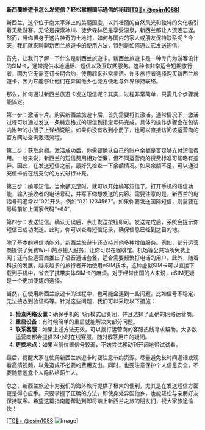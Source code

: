**新西蘭旅遊卡怎么发短信？轻松掌握国际通信的秘密[[TG💪+ @esim1088](https://t.me/s/esim1088)]**

新西兰，这个位于南太平洋上的美丽国度，以其壮丽的自然风光和独特的文化吸引着无数游客。无论是探索冰川、徒步森林还是享受温泉，新西兰都让人流连忘返。然而，当你置身于这片神奇的土地时，如何与国内的家人或朋友保持联系呢？今天，我们就来聊聊新西兰旅遊卡的使用方法，特别是如何通过它发送短信。

首先，让我们了解一下什么是新西兰旅遊卡。新西兰旅遊卡是一种专门为游客设计的SIM卡，通常提供本地通话、短信以及互联网服务。这种卡非常适合短期旅行者，因为它无需签订长期合约，使用起来非常灵活。许多旅行者选择购买新西兰旅遊卡，因为它能够让他们在异国他乡也能方便地与外界保持联络。

那么，如何通过新西兰旅遊卡发送短信呢？其实，过程非常简单，只需几个步骤就能搞定。

第一步：激活卡片。购买新西兰旅遊卡后，首先需要将其激活。通常情况下，激活过程可以通过发送一条特定格式的短信到指定号码完成。具体的操作步骤会在包装内附带的小册子上详细说明。如果你没有收到小册子，也可以直接访问该运营商的官方网站查询激活流程。

第二步：获取余额。激活成功后，你需要确认自己的账户余额是否足够支付短信费用。一般来说，新西兰的短信费用相对低廉，但不同运营商的资费标准可能略有差异。因此，在发送短信之前，最好先检查一下余额情况。如果余额不足，可以通过充值卡或在线支付的方式进行补充。

第三步：编写短信。当余额充足时，就可以开始编写短信了。打开手机的短信功能，输入接收者的电话号码，并写下你想发送的内容。需要注意的是，新西兰的电话号码通常以“02”开头，例如“021 1234567”。如果你要发送国际短信，则需要在号码前加上国家代码“+64”。

第四步：发送短信。确认无误后，点击发送按钮即可。发送完成后，系统会提示你短信已成功发送。此时，你可以查看短信记录，确保信息已经到达目的地。

除了基本的短信功能外，新西兰旅遊卡还支持其他多种增值服务。例如，部分运营商提供了免费Wi-Fi热点接入服务，让你可以在咖啡馆、机场等公共场所免费上网；还有些运营商推出了语音通话套餐，适合需要频繁打电话的用户。此外，随着科技的发展，越来越多的旅行者开始使用eSIM技术，这种虚拟SIM卡可以直接下载到手机中，省去了携带实体SIM卡的麻烦。对于经常出国的人来说，eSIM无疑是一个更加便捷的选择。

当然，在使用新西兰旅遊卡的过程中，也可能会遇到一些问题。比如信号不稳定、无法接收到验证码等。针对这些问题，我们可以采取以下措施：

1. **检查网络设置**：确保手机的飞行模式已关闭，并且选择了正确的网络运营商。
2. **重启设备**：有时候简单的重启就能解决大部分问题。
3. **联系客服**：如果上述方法无效，可以拨打运营商的客服热线寻求帮助。大多数运营商都会提供24小时在线客服，随时解答用户的疑问。
4. **更换地点**：如果当前位置信号较弱，不妨尝试移动到开阔地带试试看。

最后，提醒大家在使用新西兰旅遊卡时要注意节约资源。尽量避免长时间通话或观看高清视频，以免造成不必要的费用支出。同时，也要注意保护个人信息安全，不要随意透露个人隐私给陌生人。

总之，新西兰旅遊卡为我们的海外旅行提供了极大的便利，尤其是在发送短信方面更是得心应手。只要掌握了正确的方法，即使身处异国他乡，也能轻松与亲朋好友保持联系。希望这篇指南能帮助到即将踏上新西兰之旅的朋友们，祝大家旅途愉快！

[[TG💪+ @esim1088](https://t.me/s/esim1088) ![Image](https://i.postimg.cc/4NQfJmqS/Snipaste-2025-05-13-00-14-12.png)]
